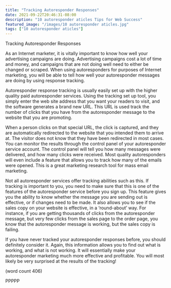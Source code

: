 ```yaml
---
title: "Tracking Autoresponder Responses"
date: 2021-09-22T20:46:31-08:00
description: "10 autoresponder aticles Tips for Web Success"
featured_image: "/images/10 autoresponder aticles.jpg"
tags: ["10 autoresponder aticles"]
---
```


Tracking Autoresponder Responses

As an Internet marketer, it is vitally important to 
know how well your advertising campaigns are doing. 
Advertising campaigns cost a lot of time and money, 
and campaigns that are not doing well need to either 
be changed or scraped. When using autoresponders 
for purposes of Internet marketing, you will be able to 
tell how well your autoresponder messages are doing 
by using response tracking.

Autoresponder response tracking is usually easily 
set up with the higher quality paid autoresponder 
services. Using the tracking set up tool, you simply 
enter the web site address that you want your 
readers to visit, and the software generates a brand 
new URL. This URL is used track the number of 
clicks that you have from the autoresponder message 
to the website that you are promoting. 

When a person clicks on that special URL, the click 
is captured, and they are automatically redirected to 
the website that you intended them to arrive at. The 
visitor does not know that they have been redirected 
in most cases. You can monitor the results 
through the control panel of your autoresponder 
service account. The control panel will tell you how 
many messages were delivered, and how many 
clicks were received. Most quality autoresponders 
will even include a feature that allows you to track 
how many of the emails were opened. This is a 
great marketing research tool for mass email marketing.

Not all autoresponder services offer tracking abilities 
such as this. If tracking is important to you, you 
need to make sure that this is one of the features of 
the autoresponder service before you sign up. This 
feature gives you the ability to know whether the 
message you are sending out is effective, or if 
changes need to be made. It also allows you to 
see if the sales copy on your website is effective, in 
a ‘round-about’ way. For instance, if you are getting
thousands of clicks from the autoresponder 
message, but very few clicks from the sales page 
to the order page, you know that the 
autoresponder message is working, but the sales 
copy is failing.

If you have never tracked your autoresponder 
responses before, you should definitely consider it. 
Again, this information allows you to find out what is 
working, and what is not working. It will essentially 
make your autoresponder marketing much more 
effective and profitable. You will most likely be very 
surprised at the results of the tracking!

(word count 406)

PPPPP

